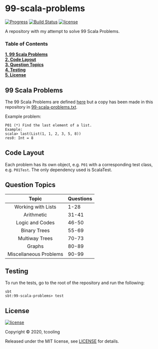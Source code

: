 # 99-scala-problems

[![Progress](https://img.shields.io/badge/current%20problem-P11-orange.svg)](https://img.shields.io/badge/Current%20Problem-P10-orange.svg) [![Build Status](https://travis-ci.org/tcooling/99-scala-problems.svg?branch=master)](https://travis-ci.org/tcooling/99-scala-problems) [![license](https://img.shields.io/github/license/mashape/apistatus.svg)](./LICENSE)

A repository with my attempt to solve 99 Scala Problems.

### Table of Contents
**[1. 99 Scala Problems](#the-99-scala-problems)**<br>
**[2. Code Layout](#code-layout)**<br>
**[3. Question Topics](#question-topics)**<br>
**[4. Testing](#testing)**<br>
**[5. License](#License)**<br>

## 99 Scala Problems

The 99 Scala Problems are defined [here](http://aperiodic.net/phil/scala/s-99/) but a copy has been made in this repository in [99-scala-problems.txt](./99-scala-problems.txt).

Example problem:
```
P01 (*) Find the last element of a list.
Example:
scala> last(List(1, 1, 2, 3, 5, 8))
res0: Int = 8
```

## Code Layout

Each problem has its own object, e.g. `P01` with a corresponding test class, e.g. `P01Test`. The only dependency used is ScalaTest.

## Question Topics

|          Topic         | Questions |
|:----------------------:|-----------|
| Working with Lists     |    1-28   |
| Arithmetic             |   31-41   |
| Logic and Codes        |   46-50   |
| Binary Trees           |   55-69   |
| Multiway Trees         |   70-73   |
| Graphs                 |   80-89   |
| Miscellaneous Problems |   90-99   |

## Testing

To run the tests, go to the root of the repository and run the following:

```shell
sbt
sbt:99-scala-problems> test
```

## License

[![license](https://img.shields.io/github/license/mashape/apistatus.svg)](./LICENSE)

Copyright ©‎ 2020, tcooling

Released under the MIT license, see [LICENSE](./LICENSE) for details.